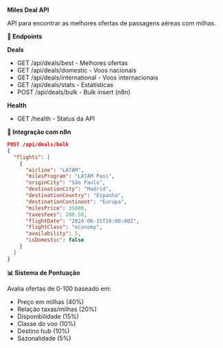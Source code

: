 ﻿**Miles Deal API**

API para encontrar as melhores ofertas de passagens aéreas com milhas.

**🚀 Endpoints**

**Deals**

- GET /api/deals/best - Melhores ofertas
- GET /api/deals/domestic - Voos nacionais
- GET /api/deals/international - Voos internacionais
- GET /api/deals/stats - Estatísticas
- POST /api/deals/bulk - Bulk insert (n8n)

**Health**

- GET /health - Status da API

**🔧 Integração com n8n**

```json
POST /api/deals/bulk
{
  "flights": [
    {
      "airline": "LATAM",
      "milesProgram": "LATAM Pass",
      "originCity": "São Paulo",
      "destinationCity": "Madrid",
      "destinationCountry": "Espanha",
      "destinationContinent": "Europa",
      "milesPrice": 35000,
      "taxesFees": 280.50,
      "flightDate": "2024-06-15T10:00:00Z",
      "flightClass": "economy",
      "availability": 5,
      "isDomestic": false
    }
  ]
}
```
**📊 Sistema de Pontuação**

Avalia ofertas de 0-100 baseado em:

- Preço em milhas (40%)
- Relação taxas/milhas (20%)
- Disponibilidade (15%)
- Classe do voo (10%)
- Destino hub (10%)
- Sazonalidade (5%)


